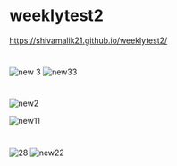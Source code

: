 # weeklytest2
https://shivamalik21.github.io/weeklytest2/
#
![new 3](https://github.com/Shivamalik21/weeklytest2/assets/129033663/63e21f8f-6aca-4853-9764-36c1c20895b2)
![new33](https://github.com/Shivamalik21/weeklytest2/assets/129033663/7596cd62-ca31-469f-8446-b36278c8806c)

#
![new2](https://github.com/Shivamalik21/weeklytest2/assets/129033663/63307e58-c1ff-42fd-ae8d-b923e1dfc774)

![new11](https://github.com/Shivamalik21/weeklytest2/assets/129033663/d719aec0-5d04-4419-93be-3a5f41e94fcd)

#
![28](https://github.com/Shivamalik21/weeklytest2/assets/129033663/e4a7e70c-942c-4917-8ccb-2699af5cba3d)
![new22](https://github.com/Shivamalik21/weeklytest2/assets/129033663/1bdb5921-e4ea-43ac-a5f4-331cb723a955)

